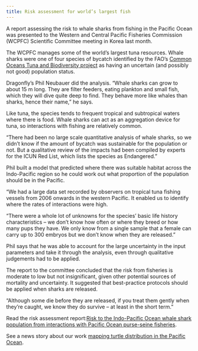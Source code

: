 ```yaml
---
title: Risk assessment for world’s largest fish
---
```

A report assessing the risk to whale sharks from fishing in the Pacific Ocean was presented to the Western and Central Pacific Fisheries Commission (WCPFC) Scientific Committee meeting in Korea last month.

<!--more-->

The WCPFC manages some of the world’s largest tuna resources. Whale sharks were one of four species of bycatch identified by the FAO’s [Common Oceans Tuna and Biodiversity project](http://www.fao.org/in-action/commonoceans/projects/tuna-biodiversity/en/) as having an uncertain (and possibly not good) population status.

Dragonfly’s Phil Neubauer did the analysis. “Whale sharks can grow to about 15 m long. They are filter feeders, eating plankton and small fish, which they will dive quite deep to find. They behave more like whales than sharks, hence their name,” he says.

Like tuna, the species tends to frequent tropical and subtropical waters where there is food. Whale sharks can act as an aggregation device for tuna, so interactions with fishing are relatively common.

“There had been no large scale quantitative analysis of whale sharks, so we didn’t know if the amount of bycatch was sustainable for the population or not. But a qualitative review of the impacts had been compiled by experts for the ICUN Red List, which lists the species as Endangered.”

Phil built a model that predicted where there was suitable habitat across the Indo-Pacific region so he could work out what proportion of the population should be in the Pacific.

“We had a large data set recorded by observers on tropical tuna fishing vessels from 2006 onwards in the western Pacific. It enabled us to identify where the rates of interactions were high.

“There were a whole lot of unknowns for the species’ basic life history characteristics – we don’t know how often or where they breed or how many pups they have. We only know from a single sample that a female can carry up to 300 embryos but we don’t know when they are released.”

Phil says that he was able to account for the large uncertainty in the input parameters and take it through the analysis, even through qualitative judgements had to be applied.

The report to the committee concluded that the risk from fisheries is moderate to low but not insignificant, given other potential sources of mortality and uncertainty. It suggested that best-practice protocols should be applied when sharks are released.

“Although some die before they are released, if you treat them gently when they’re caught, we know they do survive – at least in the short term.”

Read the risk assessment report:[Risk to the Indo-Pacific Ocean whale shark population from interactions with Pacific Ocean purse-seine fisheries](https://www.wcpfc.int/node/31005).

See a news story about our work [mapping turtle distribution in the Pacific Ocean](https://www.dragonfly.co.nz/news/2016-11-17-turtles-delphi-map.html).
